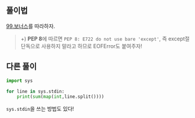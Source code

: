 ## 풀이법
[99.보너스](https://covenant.tistory.com/141)를 따라하자.   
> +) **PEP 8**에 따르면 `PEP 8: E722 do not use bare 'except'`, 즉 except절 단독으로 사용하지 말라고 하므로 EOFError도 붙여주자!

## 다른 풀이
```python
import sys

for line in sys.stdin:
    print(sum(map(int,line.split())))
```
`sys.stdin`을 쓰는 방법도 있다!